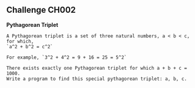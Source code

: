 ## Challenge CH002

**Pythagorean Triplet**
	
	A Pythagorean triplet is a set of three natural numbers, a < b < c, for which,
	`a^2 + b^2 = c^2`
	
	For example, `3^2 + 4^2 = 9 + 16 = 25 = 5^2`

	There exists exactly one Pythagorean triplet for which a + b + c = 1000.
	Write a program to find this special pythagorean triplet: a, b, c.

